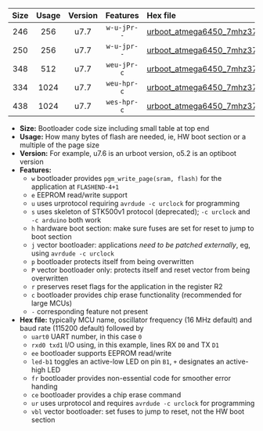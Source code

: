 |Size|Usage|Version|Features|Hex file|
|:-:|:-:|:-:|:-:|:--|
|246|256|u7.7|`w-u-jPr--`|[urboot_atmega6450_7mhz3728_115200bps_uart0_rxe0_txe1_led+b7_ur_vbl.hex](https://raw.githubusercontent.com/stefanrueger/urboot.hex/main/cores/megacore/atmega6450/fcpu_7mhz3728/115200_bps/urboot_atmega6450_7mhz3728_115200bps_uart0_rxe0_txe1_led+b7_ur_vbl.hex)|
|250|256|u7.7|`w-u-jpr--`|[urboot_atmega6450_7mhz3728_115200bps_uart0_rxe0_txe1_led+b7_fr_ur_vbl.hex](https://raw.githubusercontent.com/stefanrueger/urboot.hex/main/cores/megacore/atmega6450/fcpu_7mhz3728/115200_bps/urboot_atmega6450_7mhz3728_115200bps_uart0_rxe0_txe1_led+b7_fr_ur_vbl.hex)|
|348|512|u7.7|`weu-jPr-c`|[urboot_atmega6450_7mhz3728_115200bps_uart0_rxe0_txe1_ee_led+b7_fr_ce_ur_vbl.hex](https://raw.githubusercontent.com/stefanrueger/urboot.hex/main/cores/megacore/atmega6450/fcpu_7mhz3728/115200_bps/urboot_atmega6450_7mhz3728_115200bps_uart0_rxe0_txe1_ee_led+b7_fr_ce_ur_vbl.hex)|
|334|1024|u7.7|`weu-hpr-c`|[urboot_atmega6450_7mhz3728_115200bps_uart0_rxe0_txe1_ee_led+b7_fr_ce_ur.hex](https://raw.githubusercontent.com/stefanrueger/urboot.hex/main/cores/megacore/atmega6450/fcpu_7mhz3728/115200_bps/urboot_atmega6450_7mhz3728_115200bps_uart0_rxe0_txe1_ee_led+b7_fr_ce_ur.hex)|
|438|1024|u7.7|`wes-hpr-c`|[urboot_atmega6450_7mhz3728_115200bps_uart0_rxe0_txe1_ee_led+b7_fr_ce.hex](https://raw.githubusercontent.com/stefanrueger/urboot.hex/main/cores/megacore/atmega6450/fcpu_7mhz3728/115200_bps/urboot_atmega6450_7mhz3728_115200bps_uart0_rxe0_txe1_ee_led+b7_fr_ce.hex)|

- **Size:** Bootloader code size including small table at top end
- **Usage:** How many bytes of flash are needed, ie, HW boot section or a multiple of the page size
- **Version:** For example, u7.6 is an urboot version, o5.2 is an optiboot version
- **Features:**
  + `w` bootloader provides `pgm_write_page(sram, flash)` for the application at `FLASHEND-4+1`
  + `e` EEPROM read/write support
  + `u` uses urprotocol requiring `avrdude -c urclock` for programming
  + `s` uses skeleton of STK500v1 protocol (deprecated); `-c urclock` and `-c arduino` both work
  + `h` hardware boot section: make sure fuses are set for reset to jump to boot section
  + `j` vector bootloader: applications *need to be patched externally*, eg, using `avrdude -c urclock`
  + `p` bootloader protects itself from being overwritten
  + `P` vector bootloader only: protects itself and reset vector from being overwritten
  + `r` preserves reset flags for the application in the register R2
  + `c` bootloader provides chip erase functionality (recommended for large MCUs)
  + `-` corresponding feature not present
- **Hex file:** typically MCU name, oscillator frequency (16 MHz default) and baud rate (115200 default) followed by
  + `uart0` UART number, in this case `0`
  + `rxd0 txd1` I/O using, in this example, lines RX `D0` and TX `D1`
  + `ee` bootloader supports EEPROM read/write
  + `led-b1` toggles an active-low LED on pin `B1`, `+` designates an active-high LED
  + `fr` bootloader provides non-essential code for smoother error handing
  + `ce` bootloader provides a chip erase command
  + `ur` uses urprotocol and requires `avrdude -c urclock` for programming
  + `vbl` vector bootloader: set fuses to jump to reset, not the HW boot section
